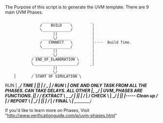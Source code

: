 The Purpose of this script is to generate the UVM template.
There are 9 main UVM Phases.

                     _____________         _ 
                    /    BUILD    \         |
                    \_____________/         |
                          ||                |
                     _____\/______          |
                    /   CONNECT   \         |----  Build Time.  
                    \_____________/         |
                          ||                |
                 _________\/_________       |
                / END_OF_ELABORATION \      |
                \____________________/     _|
                          ||             
        _        _________\/__________
        |       / START OF SIMULATION \ 
RUN     |       \_____________________/
TIME    |                 ||
        |            _____\/______      _
        |		    /    RUN      \      |  ONE AND ONLY TASK FROM ALL THE PHASES. CAN TAKE DELAYS. ALL OTHER
        |_		    \_____________/     _|  UVM_PHASES ARE FUNCTIONS.
                          ||
                     _____\/______
                    /   EXTRACT   \        _
                    \_____________/         |
                          ||                |
                     _____\/______          |
                    /    CHECK    \         |
                    \_____________/         |
                          ||                |----- Clean up 
                     _____\/______          |
                    /   REPORT    \         |
                    \_____________/         |
                          ||                |
                     _____\/______          |
                    /    FINAL    \        _|
                    \_____________/ 


If you'd like to learn more on Phases, Visit "http://www.verificationguide.com/p/uvm-phases.html"
